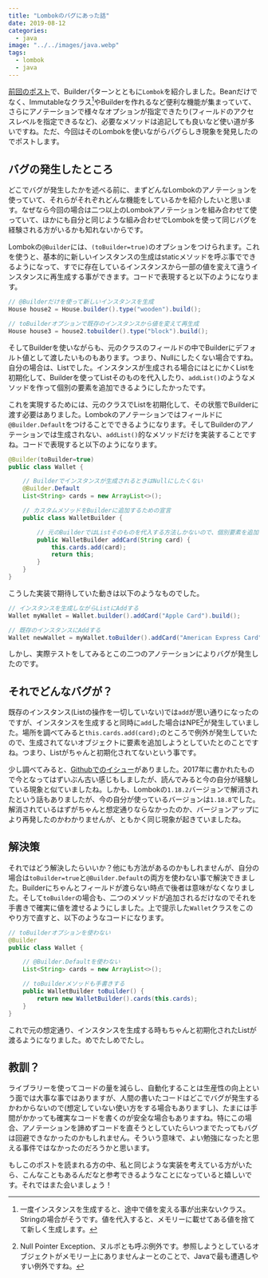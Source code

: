 ```yaml
---
title: "Lombokのバグにあった話"
date: 2019-08-12
categories: 
  - java
image: "../../images/java.webp"
tags:
  - lombok
  - java
---
```


[前回のポスト](../java-design-pattern-builder)で、Builderパターンとともに`Lombok`を紹介しました。Beanだけでなく、Immutableなクラス[^1]やBuilderを作れるなど便利な機能が集まっていて、さらにアノテーションで様々なオプションが指定できたり(フィールドのアクセスレベルを指定できるなど)、必要なメソッドは追記しても良いなど使い道が多いですね。ただ、今回はそのLombokを使いながらバグらしき現象を発見したのでポストします。

## バグの発生したところ

どこでバグが発生したかを述べる前に、まずどんなLombokのアノテーションを使っていて、それらがそれぞれどんな機能をしているかを紹介したいと思います。なぜなら今回の場合は二つ以上のLombokアノテーションを組み合わせて使っていて、ほかにも自分と同じような組み合わせでLombokを使って同じバグを経験される方がいるかも知れないからです。

Lombokの`@Builder`には、`(toBuilder=true)`のオプションをつけられます。これを使うと、基本的に新しいインスタンスの生成はstaticメソッドを呼ぶ事でできるようになって、すでに存在しているインスタンスから一部の値を変えて違うインスタンスに再生成する事ができます。コードで表現すると以下のようになります。

```java
// @Builderだけを使って新しいインスタンスを生成
House house2 = House.builder().type("wooden").build();

// toBuilderオプションで既存のインスタンスから値を変えて再生成
House house3 = house2.tobuilder().type("block").build();
```

そしてBuilderを使いながらも、元のクラスのフィールドの中でBuilderにデフォルト値として渡したいものもあります。つまり、Nullにしたくない場合ですね。自分の場合は、Listでした。インスタンスが生成される場合にはとにかくListを初期化して、Builderを使ってListそのものを代入したり、`addList()`のようなメソッドを作って個別の要素を追加できるようにしたかったです。

これを実現するためには、元のクラスでListを初期化して、その状態でBuilderに渡す必要はありました。Lombokのアノテーションではフィールドに`@Builder.Default`をつけることでできるようになります。そしてBuilderのアノテーションでは生成されない、`addList()`的なメソッドだけを実装することですね。コードで表現すると以下のようになります。

```java
@Builder(toBuilder=true)
public class Wallet {

    // Builderでインスタンスが生成されるときはNullにしたくない
    @Builder.Default
    List<String> cards = new ArrayList<>(); 

    // カスタムメソッドをBuilderに追加するための宣言
    public class WalletBuilder {

        // 元のBuilderではListそのものを代入する方法しかないので、個別要素を追加できるメソッドを書く
        public WalletBuilder addCard(String card) {
            this.cards.add(card);
            return this;
        }
    }
}
```

こうした実装で期待していた動きは以下のようなものでした。

```java
// インスタンスを生成しながらListにAddする
Wallet myWallet = Wallet.builder().addCard("Apple Card").build();

// 既存のインスタンスにAddする
Wallet newWallet = myWallet.toBuilder().addCard("American Express Card").build();
```

しかし、実際テストをしてみるとこの二つのアノテーションによりバグが発生したのです。

## それでどんなバグが？

既存のインスタンス(Listの操作を一切していない)では`add`が思い通りになったのですが、インスタンスを生成すると同時に`add`した場合はNPE[^2]が発生していました。場所を調べてみると`this.cards.add(card);`のところで例外が発生していたので、生成されてないオブジェクトに要素を追加しようとしていたとのことですね。つまり、Listがちゃんと初期化されてないという事です。

少し調べてみると、[Githubでのイシュー](https://github.com/rzwitserloot/lombok/issues/1347)がありました。2017年に書かれたもので今となってはずいぶん古い感じもしましたが、読んでみると今の自分が経験している現象と似ていましたね。しかも、Lombokの`1.18.2`バージョンで解消されたという話もありましたが、今の自分が使っているバージョンは`1.18.8`でした。解消されているはずがちゃんと想定通りならなかったのか、バージョンアップにより再発したのかわかりませんが、ともかく同じ現象が起きていましたね。

## 解決策

それではどう解決したらいいか？他にも方法があるのかもしれませんが、自分の場合は`toBuilder=true`と`@Builder.Default`の両方を使わない事で解決できました。Builderにちゃんとフィールドが渡らない時点で後者は意味がなくなりました。そして`toBuilder`の場合も、二つのメソッドが追加されるだけなのでそれを手書きで確実に値を渡せるようにしました。上で提示した`Wallet`クラスをこのやり方で直すと、以下のようなコードになります。

```java
// toBuilderオプションを使わない
@Builder
public class Wallet {

    // @Builder.Defaultを使わない
    List<String> cards = new ArrayList<>();

    // toBuilderメソッドも手書きする
    public WalletBuilder toBuilder() {
        return new WalletBuilder().cards(this.cards);
    }
}
```

これで元の想定通り、インスタンスを生成する時もちゃんと初期化されたListが渡るようになりました。めでたしめでたし。

## 教訓？

ライブラリーを使ってコードの量を減らし、自動化することは生産性の向上という面では大事な事ではありますが、人間の書いたコードはどこでバグが発生するかわからないので(想定していない使い方をする場合もありますし)、たまには手間がかかっても確実なコードを書くのが安全な場合もありますね。特にこの場合、アノテーションを諦めずコードを直そうとしていたらいつまでたってもバグは回避できなかったのかもしれません。そういう意味で、よい勉強になったと思える事件ではなかったのだろうかと思います。

もしこのポストを読まれる方の中、私と同じような実装を考えている方がいたら、こんなこともあるんだなと参考できるようなことになっていると嬉しいです。それではまた会いましょう！

[^1]: 一度インスタンスを生成すると、途中で値を変える事が出来ないクラス。Stringの場合がそうです。値を代入すると、メモリーに載せてある値を捨てて新しく生成します。
[^2]: Null Pointer Exception、ヌルポとも呼ぶ例外です。参照しようとしているオブジェクトがメモリー上にありませんよーとのことで、Javaで最も遭遇しやすい例外ですね。
